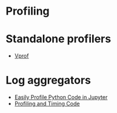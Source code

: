 # Profiling

# Standalone profilers

* [Vprof](https://github.com/nvdv/vprof)

# Log aggregators

* [Easily Profile Python Code in Jupyter](https://mortada.net/easily-profile-python-code-in-jupyter.html)
* [Profiling and Timing Code](https://jakevdp.github.io/PythonDataScienceHandbook/01.07-timing-and-profiling.html)